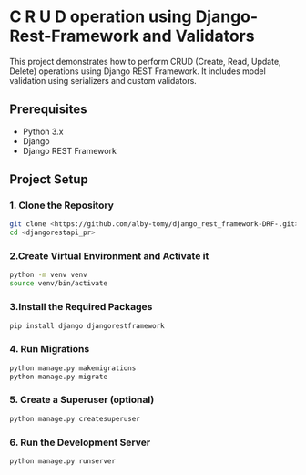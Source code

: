 # C R U D operation using Django-Rest-Framework and Validators
This project demonstrates how to perform CRUD (Create, Read, Update, Delete) operations using Django REST Framework. It includes model validation using serializers and custom validators.

## Prerequisites
- Python 3.x
- Django
- Django REST Framework

## Project Setup

### 1. Clone the Repository
```bash
git clone <https://github.com/alby-tomy/django_rest_framework-DRF-.git>
cd <djangorestapi_pr>
```

### 2.Create Virtual Environment and Activate it
```bash
python -m venv venv
source venv/bin/activate
```

### 3.Install the Required Packages
```bash
pip install django djangorestframework
```
### 4. Run Migrations
```bash
python manage.py makemigrations
python manage.py migrate
```
### 5. Create a Superuser (optional)
```bash
python manage.py createsuperuser
```
### 6. Run the Development Server
```bash
python manage.py runserver
```

